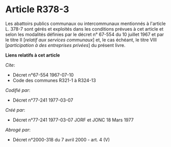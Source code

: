 # Article R378-3

Les abattoirs publics communaux ou intercommunaux mentionnés à l'article L. 378-7 sont gérés et exploités dans les conditions
prévues à cet article et selon les modalités définies par le décret n° 67-554 du 10 juillet 1967 et par le titre II [*relatif
aux services communaux*] et, le cas échéant, le titre VIII [*participation à des entreprises privées*] du présent livre.

**Liens relatifs à cet article**

_Cite_:

  - Décret n°67-554 1967-07-10
  - Code des communes R321-1 à R324-13

_Codifié par_:

  - Décret n°77-241 1977-03-07

_Créé par_:

  - Décret n°77-241 1977-03-07 JORF et JONC 18 Mars 1977

_Abrogé par_:

  - Décret n°2000-318 du 7 avril 2000 - art. 4 (V)
